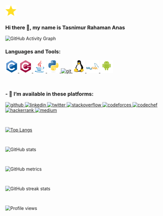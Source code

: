 <a href='https://stars.github.com/'><img src='https://raw.githubusercontent.com/acervenky/animated-github-badges/master/assets/starbadge.gif' width='35' height='35'></a> 
### Hi there 👋, my name is Tasnimur Rahaman Anas
![GitHub Activity Graph](https://activity-graph.herokuapp.com/graph?username=TasnimAnas) 

<h3 align="left">Languages and Tools:</h3>
<p align="left">  <a href="https://www.cprogramming.com/" target="_blank"> <img src="https://raw.githubusercontent.com/devicons/devicon/master/icons/c/c-original.svg" alt="c" width="40" height="40"/> </a> <a href="https://www.w3schools.com/cpp/" target="_blank"> <img src="https://raw.githubusercontent.com/devicons/devicon/master/icons/cplusplus/cplusplus-original.svg" alt="cplusplus" width="40" height="40"/> </a><a href="https://www.java.com" target="_blank"> <img src="https://raw.githubusercontent.com/devicons/devicon/master/icons/java/java-original.svg" alt="java" width="40" height="40"/> </a><a href="https://www.python.org" target="_blank"> <img src="https://raw.githubusercontent.com/devicons/devicon/master/icons/python/python-original.svg" alt="python" width="40" height="40"/> </a> <a href="https://git-scm.com/" target="_blank"> <img src="https://www.vectorlogo.zone/logos/git-scm/git-scm-icon.svg" alt="git" width="40" height="40"/> </a>  <a href="https://www.linux.org/" target="_blank"> <img src="https://raw.githubusercontent.com/devicons/devicon/master/icons/linux/linux-original.svg" alt="linux" width="40" height="40"/> </a> <a href="https://www.mysql.com/" target="_blank"> <img src="https://raw.githubusercontent.com/devicons/devicon/master/icons/mysql/mysql-original-wordmark.svg" alt="mysql" width="40" height="40"/> </a> <a href="https://developer.android.com" target="_blank"> <img src="https://raw.githubusercontent.com/devicons/devicon/master/icons/android/android-original-wordmark.svg" alt="android" width="40" height="40"/> </a> </p>
<p><br/></p>

<h3 align="left">- 🔭 I’m available in these platforms:</h3>


<p align="left">
<a href="https://github.com/TasnimAnas" target="_blank"> <img src="https://cdn.jsdelivr.net/npm/simple-icons@3.0.1/icons/github.svg" alt="github" width="40" height="40"/> </a>
<a href="https://www.linkedin.com/in/tranas18/" target="_blank"> <img src="https://cdn.jsdelivr.net/npm/simple-icons@3.0.1/icons/linkedin.svg" alt="linkedin" width="40" height="40"/> </a>
<a href="https://twitter.com/tranasreal" target="_blank"> <img src="https://cdn.jsdelivr.net/npm/simple-icons@3.0.1/icons/twitter.svg" alt="twitter" width="40" height="40"/> </a>
<a href="https://stackoverflow.com/users/15813678/tasnimanas" target="_blank"> <img src="https://cdn.jsdelivr.net/npm/simple-icons@3.0.1/icons/stackoverflow.svg" alt="stackoverflow" width="40" height="40"/> </a>
<a href="https://codeforces.com/profile/TasnimAnas" target="_blank"> <img src="https://cdn.jsdelivr.net/npm/simple-icons@3.0.1/icons/codeforces.svg" alt="codeforces" width="40" height="40"/> </a>
<a href="https://www.codechef.com/users/tasnimanas" target="_blank"> <img src="https://cdn.jsdelivr.net/npm/simple-icons@3.0.1/icons/codechef.svg" alt="codechef" width="40" height="40"/> </a>
 <a href="https://www.hackerrank.com/TasnimAnas" target="_blank"> <img src="https://cdn.jsdelivr.net/npm/simple-icons@3.0.1/icons/hackerrank.svg" alt="hackerrank" width="40" height="40"/> </a> 
<a href="https://medium.com/@TasnimAnas" target="_blank"> <img src="https://cdn.jsdelivr.net/npm/simple-icons@3.0.1/icons/medium.svg" alt="medium" width="40" height="40"/> </a></p>
<p><br/></p>



[![Top Langs](https://github-readme-stats.vercel.app/api/top-langs/?username=TasnimAnas)](https://github.com/anuraghazra/github-readme-stats)
<p><br/></p>

![GitHub stats](https://github-readme-stats.vercel.app/api?username=TasnimAnas&show_icons=true)  
<p><br/></p>
 

![GitHub metrics](https://metrics.lecoq.io/TasnimAnas)  
<p><br/></p>

![GitHub streak stats](https://github-readme-streak-stats.herokuapp.com/?user=TasnimAnas) 
<p><br/></p>

![Profile views](https://gpvc.arturio.dev/TasnimAnas)
<p><br/></p>
